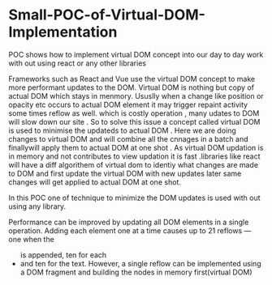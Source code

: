 # Small-POC-of-Virtual-DOM-Implementation
POC shows how to implement virtual DOM concept into our day to day work with out using react or any other libraries

Frameworks such as React and Vue use the virtual DOM concept to make more performant updates to the DOM. Virtual DOM is nothing but copy of actual DOM which stays in menmory. Ususlly when a change like position or opacity etc occurs to actual DOM element it may trigger repaint activity some times reflow as well.  which is costly operation , many udates to DOM will slow down our site . So to solve this issue a concept called virtual DOM is used to minimise the updateds to actual DOM . Here we are doing changes to virtual DOM and will combine all the cnnages in a batch and  finallywill apply them to actual DOM at one shot  . As virtual DOM updation is in memory and not contributes to view updation it is fast .libraries like react will have a diff algorithem of virtual dom to identiy what changes are made to DOM and first update the virtual DOM with new updates later same changes will get applied to actual DOM at one shot.  

In this POC one of technique to minimize the DOM updates is used with out using any library.

Performance can be improved by updating all DOM elements in a single operation. Adding each element one at a time causes up to 21 reflows — one when the <ul> is appended, ten for each <li> and ten for the text. However, a single reflow can be implemented using a DOM fragment and building the nodes in memory first(virtual DOM)
